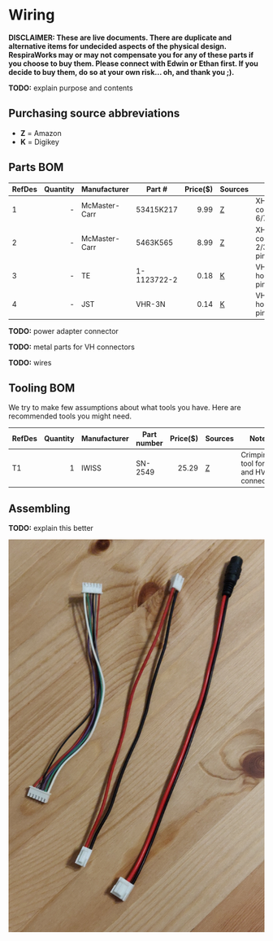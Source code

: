 # Wiring

**DISCLAIMER: These are live documents.
There are duplicate and alternative items for undecided aspects of the physical design. 
RespiraWorks may or may not compensate you for any of these parts if you choose to buy them. Please connect with Edwin or Ethan first.
If you decide to buy them, do so at your own risk... oh, and thank you ;).**

**TODO:** explain purpose and contents

## Purchasing source abbreviations

* **Z** = Amazon
* **K** = Digikey

## Parts BOM

| RefDes | Quantity | Manufacturer  | Part #              | Price($)     | Sources         | Notes |
| ------ |---------:| ------------- | ------------------- | ------------:|-----------------| ----- |
| 1      |        - | McMaster-Carr | 53415K217           |         9.99 | [Z][1amzn]      | XH connectors 6/7/8 pins |
| 2      |        - | McMaster-Carr | 5463K565            |         8.99 | [Z][2amzn]      | XH connectors 2/3/4/5 pins  |
| 3      |        - | TE            | 1-1123722-2         |         0.18 | [K][3digi]      | VH housing 2 pin |
| 4      |        - | JST           | VHR-3N              |         0.14 | [K][4digi]      | VH housing 3 pin |

**TODO:** power adapter connector

**TODO:** metal parts for VH connectors

**TODO:** wires

[1amzn]:   https://www.amazon.com/gp/product/B079MJ1RYN
[2amzn]:   https://www.amazon.com/gp/product/B06ZZ45G7G
[3digi]:   https://www.digikey.com/product-detail/en/te-connectivity-amp-connectors/1-1123722-2/A30501-ND/686666
[4digi]:   https://www.digikey.com/product-detail/en/jst-sales-america-inc/VHR-3N/455-1184-ND/608625

## Tooling BOM

We try to make few assumptions about what tools you have. Here are recommended tools you might need.

| RefDes | Quantity | Manufacturer  | Part number         | Price($) | Sources         | Notes |
| ------ |---------:| ------------- | ------------------- | --------:|-----------------| ----- |
| T1     |        1 | IWISS         | SN-2549             |    25.29 | [Z][t1amzn]     | Crimping tool for HX and HV connectors |

[t1amzn]:https://www.amazon.com/gp/product/B01N4L8QMW

## Assembling

**TODO:** explain this better

![Pizza pneumatics](wires.jpg)

